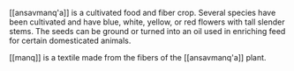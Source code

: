 [[ansavmanq'a]] is a cultivated food and fiber crop. Several species have been cultivated and have blue, white, yellow, or red flowers with tall slender stems. The seeds can be ground or turned into an oil used in enriching feed for certain domesticated animals. 

[[manq]] is a textile made from the fibers of the [[ansavmanq'a]] plant. 